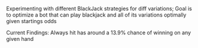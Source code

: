 Experimenting with different BlackJack strategies for diff variations;
Goal is to optimize a bot that can play blackjack and all of its variations optimally given startings odds

Current Findings:
Always hit has around a 13.9% chance of winning on any given hand
